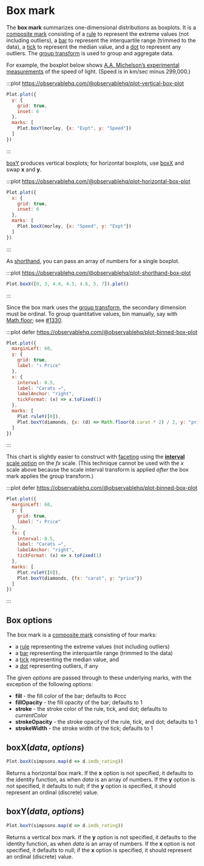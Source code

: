 <script setup>

import * as Plot from "@observablehq/plot";
import * as d3 from "d3";
import {shallowRef, onMounted} from "vue";
import morley from "../data/morley.ts";

const diamonds = shallowRef([]);

onMounted(() => {
  d3.csv("../data/diamonds.csv", d3.autoType).then((data) => (diamonds.value = data));
});

</script>

# Box mark

The **box mark** summarizes one-dimensional distributions as boxplots. It is a [composite mark](../features/marks.md#marks-marks) consisting of a [rule](./rule.md) to represent the extreme values (not including outliers), a [bar](./bar.md) to represent the interquartile range (trimmed to the data), a [tick](./tick.md) to represent the median value, and a [dot](./dot.md) to represent any outliers. The [group transform](../transforms/group.md) is used to group and aggregate data.

For example, the boxplot below shows [A.A. Michelson’s experimental measurements](https://stat.ethz.ch/R-manual/R-devel/library/datasets/html/morley.html) of the speed of light. (Speed is in km/sec minus 299,000.)

:::plot https://observablehq.com/@observablehq/plot-vertical-box-plot
```js
Plot.plot({
  y: {
    grid: true,
    inset: 6
  },
  marks: [
    Plot.boxY(morley, {x: "Expt", y: "Speed"})
  ]
})
```
:::

[boxY](#boxy-data-options) produces vertical boxplots; for horizontal boxplots, use [boxX](#boxx-data-options) and swap **x** and **y**.

:::plot https://observablehq.com/@observablehq/plot-horizontal-box-plot
```js
Plot.plot({
  x: {
    grid: true,
    inset: 6
  },
  marks: [
    Plot.boxX(morley, {x: "Speed", y: "Expt"})
  ]
})
```
:::

As [shorthand](../features/shorthand.md), you can pass an array of numbers for a single boxplot.

:::plot https://observablehq.com/@observablehq/plot-shorthand-box-plot
```js
Plot.boxX([0, 3, 4.4, 4.5, 4.6, 5, 7]).plot()
```
:::

Since the box mark uses the [group transform](../transforms/group.md), the secondary dimension must be ordinal. To group quantitative values, bin manually, say with [Math.floor](https://developer.mozilla.org/en-US/docs/Web/JavaScript/Reference/Global_Objects/Math/floor); see [#1330](https://github.com/observablehq/plot/issues/1330).

:::plot defer https://observablehq.com/@observablehq/plot-binned-box-plot
```js
Plot.plot({
  marginLeft: 60,
  y: {
    grid: true,
    label: "↑ Price"
  },
  x: {
    interval: 0.5,
    label: "Carats →",
    labelAnchor: "right",
    tickFormat: (x) => x.toFixed(1)
  },
  marks: [
    Plot.ruleY([0]),
    Plot.boxY(diamonds, {x: (d) => Math.floor(d.carat * 2) / 2, y: "price"})
  ]
})
```
:::

This chart is slightly easier to construct with [faceting](../features/facets.md) using the [**interval** scale option](../transforms/interval.md) on the *fx* scale. (This technique cannot be used with the *x* scale above because the scale interval transform is applied *after* the box mark applies the group transform.)

:::plot defer https://observablehq.com/@observablehq/plot-binned-box-plot
```js
Plot.plot({
  marginLeft: 60,
  y: {
    grid: true,
    label: "↑ Price"
  },
  fx: {
    interval: 0.5,
    label: "Carats →",
    labelAnchor: "right",
    tickFormat: (x) => x.toFixed(1)
  },
  marks: [
    Plot.ruleY([0]),
    Plot.boxY(diamonds, {fx: "carat", y: "price"})
  ]
})
```
:::

## Box options

The box mark is a [composite mark](../features/marks.md#marks-marks) consisting of four marks:

* a [rule](../marks/rule.md) representing the extreme values (not including outliers)
* a [bar](../marks/bar.md) representing the interquartile range (trimmed to the data)
* a [tick](../marks/tick.md) representing the median value, and
* a [dot](../marks/dot.md) representing outliers, if any

The given *options* are passed through to these underlying marks, with the exception of the following options:

* **fill** - the fill color of the bar; defaults to #ccc
* **fillOpacity** - the fill opacity of the bar; defaults to 1
* **stroke** - the stroke color of the rule, tick, and dot; defaults to *currentColor*
* **strokeOpacity** - the stroke opacity of the rule, tick, and dot; defaults to 1
* **strokeWidth** - the stroke width of the tick; defaults to 1

## boxX(*data*, *options*)

```js
Plot.boxX(simpsons.map(d => d.imdb_rating))
```

Returns a horizontal box mark. If the **x** option is not specified, it defaults to the identity function, as when *data* is an array of numbers. If the **y** option is not specified, it defaults to null; if the **y** option is specified, it should represent an ordinal (discrete) value.

## boxY(*data*, *options*)

```js
Plot.boxY(simpsons.map(d => d.imdb_rating))
```

Returns a vertical box mark. If the **y** option is not specified, it defaults to the identity function, as when *data* is an array of numbers. If the **x** option is not specified, it defaults to null; if the **x** option is specified, it should represent an ordinal (discrete) value.
